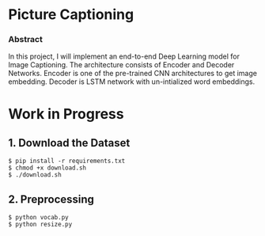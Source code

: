 # Picture Captioning

### Abstract
In this project, I will implement an end-to-end Deep Learning model for Image Captioning. The architecture consists of Encoder and Decoder Networks. Encoder is one of the pre-trained CNN architectures to get image embedding. Decoder is LSTM network with un-intialized word embeddings.


# Work in Progress


## 1. Download the Dataset
```
$ pip install -r requirements.txt
$ chmod +x download.sh
$ ./download.sh
```

## 2. Preprocessing
```
$ python vocab.py   
$ python resize.py
```

